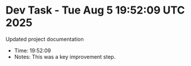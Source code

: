 # Dev Task - Tue Aug  5 19:52:09 UTC 2025
Updated project documentation
- Time: 19:52:09
- Notes: This was a key improvement step.
